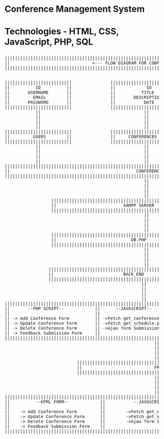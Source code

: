 # <h1>Conference Management System</h1>
# <p>Technologies - HTML, CSS, JavaScript, PHP, SQL</P>

<pre>
||||||||||||||||||||||||||||||||||||||||||||||||||||||||||||||||||||||||||||||||||||||||||||||||||||||||||||||||                    
||                                <--- FLOW DIAGRAM FOR CONFERENCE MANAGEMENT SYSTEM --->                     ||                                                                                    
||||||||||||||||||||||||||||||||||||||||||||||||||||||||||||||||||||||||||||||||||||||||||||||||||||||||||||||||


||||||||||||||||||||||||||               ||||||||||||||||||||||||||                  ||||||||||||||||||||||||||
||          ID          ||               ||            ID        ||                  ||          ID          ||
||       USERNAME       ||               ||          TITLE       ||                  ||        USER_ID       ||
||         EMAIL        ||               ||       DESCRIPTION    ||                  ||     CONFERENCE_ID    ||
||       PASSWORD       ||               ||           DATE       ||                  ||       COMMENTS       ||
||||||||||||||||||||||||||               ||||||||||||||||||||||||||                  ||||||||||||||||||||||||||
            ||                                        ||                                          ||
            ||                                        ||                                          ||
            ||                                        ||                                          ||
            ||                                        ||                                          ||
||||||||||||||||||||||||||               ||||||||||||||||||||||||||                  ||||||||||||||||||||||||||  
||         USERS        ||               ||     CONFERENCES      ||                  ||       FEEDBACK       ||                                      
||||||||||||||||||||||||||               ||||||||||||||||||||||||||                  ||||||||||||||||||||||||||
            ||                                        ||                                          ||
            ||                                        ||                                          ||
            ||                                        ||                                          ||
            ||                                        ||                                          ||
|||||||||||||||||||||||||||||||||||||||||||||||||||||||||||||||||||||||||||||||||||||||||||||||||||||||||||||||
||                                                 CONFERENCE_MANAGEMENT                                     ||
|||||||||||||||||||||||||||||||||||||||||||||||||||||||||||||||||||||||||||||||||||||||||||||||||||||||||||||||
                                                      ||                                                      
                                                      ||
                                                      ||
                                                      ||
                  |||||||||||||||||||||||||||||||||||||||||||||||||||||||||||||||||||||||
                  ||                          XAMPP SERVER                             ||
                  |||||||||||||||||||||||||||||||||||||||||||||||||||||||||||||||||||||||
                                                      ||
                                                      ||
                                                      ||
                                                      ||
                  |||||||||||||||||||||||||||||||||||||||||||||||||||||||||||||||||||||||
                  ||                             DB.PHP                                ||
                  |||||||||||||||||||||||||||||||||||||||||||||||||||||||||||||||||||||||  
                                                      ||
                                                      ||
                                                      ||
                                                      ||             
                 |||||||||||||||||||||||||||||||||||||||||||||||||||||||||||||||||||||||
                 ||                           BACK_END                                ||
                 |||||||||||||||||||||||||||||||||||||||||||||||||||||||||||||||||||||||
                                                     ||
                                                     ||
                                                     ||
                                                     ||
|||||||||||||||||||||||||||||||||||||||||||||||||||||||||||||||||||||||||||||||||||||||||||||||||||||||||||||
||       --PHP SCRIPT--            ||      --JAVASCRIPT--               ||     --DISPLAY SECTIONS--        ||
||                                 ||                                   ||                                 ||
|| -> Add Conference Form          || ->Fetch get_conference.php        || ->Conference Schedule Display   ||
|| -> Update Conference Form       || ->Fetch get_schedule.php          || ->Feedback Display              ||
|| -> Delete Conference Form       || ->Ajax form Submission            ||                                 ||
|| -> Feedback Submission Form     ||                                   |                                  ||
|||||||||||||||||||||||||||||||||||||||||||||||||||||||||||||||||||||||||||||||||||||||||||||||||||||||||||||
                                                          ||
                                                          ||
                                                          ||
                                                          ||
                            |||||||||||||||||||||||||||||||||||||||||||||||||||||||||||||||||||||||
                            ||                            FRONT_END                              ||
                            |||||||||||||||||||||||||||||||||||||||||||||||||||||||||||||||||||||||
                                                          ||
                                                          ||
                                                          ||
                                                          ||
|||||||||||||||||||||||||||||||||||||||||||||||||||||||||||||||||||||||||||||||||||||||||||||||||||||||||||||||||||||||||||
||          --HTML FORM--            ||           --JAVASCRIPT--             ||           --DISPLAY SECTIONS--           ||
||                                   ||                                      ||                                          ||
||    -> Add Conference Form         ||        ->Fetch get_conference.php    ||          ->Conference Schedule Display   ||
||    -> Update Conference Form      ||        ->Fetch get_schedule.php      ||          ->Feedback Display              ||
||    -> Delete Conference Form      ||        ->Ajax form Submission        ||                                          ||
||    -> Feedback Submission Form    ||                                      ||                                          ||
|||||||||||||||||||||||||||||||||||||||||||||||||||||||||||||||||||||||||||||||||||||||||||||||||||||||||||||||||||||||||||
</pre>
